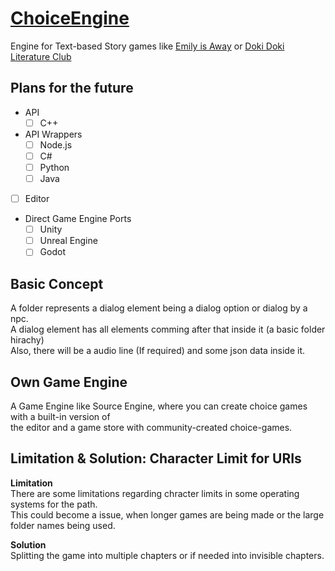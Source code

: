 # [ChoiceEngine](https://github.com/GamingCrafthd/ChoiceEngine/releases)
Engine for Text-based Story games like [Emily is Away](https://store.steampowered.com/app/417860/Emily_is_Away/) or [Doki Doki Literature Club](https://ddlc.plus/)

## Plans for the future
- API
    - [ ] C++
- API Wrappers
    - [ ] Node.js
    - [ ] C#
    - [ ] Python
    - [ ] Java
- [ ] Editor
- Direct Game Engine Ports
    - [ ] Unity
    - [ ] Unreal Engine
    - [ ] Godot

## Basic Concept
A folder represents a dialog element being a dialog option or dialog by a npc.<br>
A dialog element has all elements comming after that inside it (a basic folder hirachy)<br>
Also, there will be a audio line (If required) and some json data inside it.<br>

## Own Game Engine
A Game Engine like Source Engine, where you can create choice games with a built-in version of <br>the editor and a game store with community-created choice-games.

## Limitation & Solution: Character Limit for URIs
**Limitation**<br>There are some limitations regarding chracter limits in some operating systems for the path.<br>
This could become a issue, when longer games are being made or the large folder names being used.

**Solution**<br>Splitting the game into multiple chapters or if needed into invisible chapters.
